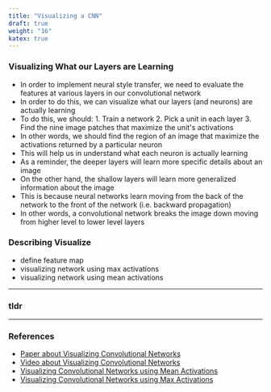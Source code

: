 ```yaml
---
title: "Visualizing a CNN"
draft: true
weight: "16"
katex: true
---
```


### Visualizing What our Layers are Learning
- In order to implement neural style transfer, we need to evaluate the features at various layers in our convolutional network
- In order to do this, we can visualize what our layers (and neurons) are actually learning
- To do this, we should:
        1. Train a network
        2. Pick a unit in each layer
        3. Find the nine image patches that maximize the unit's activations
- In other words, we should find the region of an image that maximize the activations returned by a particular neuron
- This will help us in understand what each neuron is actually learning
- As a reminder, the deeper layers will learn more specific details about an image
- On the other hand, the shallow layers will learn more generalized information about the image
- This is because neural networks learn moving from the back of the network to the front of the network (i.e. backward propagation)
- In other words, a convolutional network breaks the image down moving from higher level to lower level layers

### Describing Visualize
- define feature map
- visualizing network using max activations
- visualizing network using mean activations

---

### tldr

---

### References
- [Paper about Visualizing Convolutional Networks](https://arxiv.org/pdf/1311.2901.pdf)
- [Video about Visualizing Convolutional Networks](https://www.youtube.com/watch?v=ghEmQSxT6tw)
- [Visualizing Convolutional Networks using Mean Activations](https://towardsdatascience.com/how-to-visualize-convolutional-features-in-40-lines-of-code-70b7d87b0030)
- [Visualizing Convolutional Networks using Max Activations](https://www.youtube.com/watch?v=ChoV5h7tw5A&list=PLkDaE6sCZn6Gl29AoE31iwdVwSG-KnDzF&index=38)
